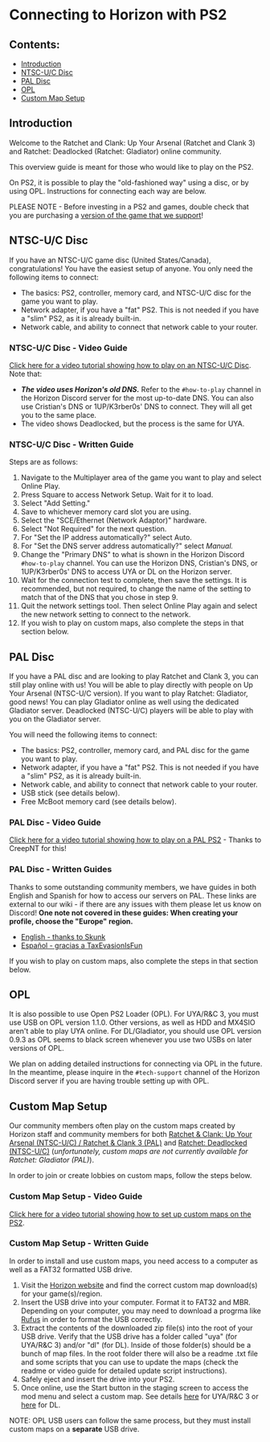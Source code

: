 # Connecting to Horizon with PS2

## Contents:

- [Introduction](/getting-online/ps2/README.md#introduction)
- [NTSC-U/C Disc](/getting-online/ps2/README.md#NTSC-UC-disc)
- [PAL Disc](/getting-online/ps2/README.md#PAL-disc)
- [OPL](/getting-online/ps2/README.md#OPL)
- [Custom Map Setup](/getting-online/ps2/README.md#Custom-Map-Setup)


## Introduction

Welcome to the Ratchet and Clank: Up Your Arsenal (Ratchet and Clank 3) and Ratchet: Deadlocked (Ratchet: Gladiator) online community.

This overview guide is meant for those who would like to play on the PS2.

On PS2, it is possible to play the "old-fashioned way" using a disc, or by using OPL. Instructions for connecting each way are below.

PLEASE NOTE - Before investing in a PS2 and games, double check that you are purchasing a [version of the game that we support](/getting-online#how-to-play--getting-online)!


## NTSC-U/C Disc

If you have an NTSC-U/C game disc (United States/Canada), congratulations! You have the easiest setup of anyone. You only need the following items to connect:
- The basics: PS2, controller, memory card, and NTSC-U/C disc for the game you want to play.
- Network adapter, if you have a "fat" PS2. This is not needed if you have a "slim" PS2, as it is already built-in.
- Network cable, and ability to connect that network cable to your router.

### NTSC-U/C Disc - Video Guide
[Click here for a video tutorial showing how to play on an NTSC-U/C Disc](https://www.youtube.com/watch?v=hC7s5P9KKLE). Note that:
- ***The video uses Horizon's old DNS.*** Refer to the `#how-to-play` channel in the Horizon Discord server for the most up-to-date DNS. You can also use Cristian's DNS or 1UP/K3rber0s' DNS to connect. They will all get you to the same place.
- The video shows Deadlocked, but the process is the same for UYA.


### NTSC-U/C Disc - Written Guide
Steps are as follows:
1. Navigate to the Multiplayer area of the game you want to play and select Online Play.
2. Press Square to access Network Setup. Wait for it to load.
3. Select "Add Setting."
4. Save to whichever memory card slot you are using.
5. Select the "SCE/Ethernet (Network Adaptor)" hardware.
6. Select "Not Required" for the next question.
7. For "Set the IP address automatically?" select Auto.
8. For "Set the DNS server address automatically?" select _Manual._
9. Change the "Primary DNS" to what is shown in the Horizon Discord `#how-to-play` channel. You can use the Horizon DNS, Cristian's DNS, or 1UP/K3rber0s' DNS to access UYA or DL on the Horizon server.
10. Wait for the connection test to complete, then save the settings. It is recommended, but not required, to change the name of the setting to match that of the DNS that you chose in step 9.
11. Quit the network settings tool. Then select Online Play again and select the new network setting to connect to the network.
12. If you wish to play on custom maps, also complete the steps in that section below.


## PAL Disc

If you have a PAL disc and are looking to play Ratchet and Clank 3, you can still play online with us! You will be able to play directly with people on Up Your Arsenal (NTSC-U/C version). If you want to play Ratchet: Gladiator, good news! You can play Gladiator online as well using the dedicated Gladiator server. Deadlocked (NTSC-U/C) players will be able to play with you on the Gladiator server.

You will need the following items to connect:
- The basics: PS2, controller, memory card, and PAL disc for the game you want to play.
- Network adapter, if you have a "fat" PS2. This is not needed if you have a "slim" PS2, as it is already built-in.
- Network cable, and ability to connect that network cable to your router.
- USB stick (see details below).
- Free McBoot memory card (see details below).

### PAL Disc - Video Guide
[Click here for a video tutorial showing how to play on a PAL PS2](https://www.youtube.com/watch?v=X0FfF9xWgMk) - Thanks to CreepNT for this!

### PAL Disc - Written Guides
Thanks to some outstanding community members, we have guides in both English and Spanish for how to access our servers on PAL. These links are external to our wiki - if there are any issues with them please let us know on Discord! **One note not covered in these guides: When creating your profile, choose the "Europe" region.**
- [English - thanks to Skunk](https://docs.google.com/document/d/1jAF87A5NoRKrZr333MPjoB4VhHVBlVZUVFXnsSf8wkw/view)
- [Español - gracias a TaxEvasionIsFun](https://docs.google.com/document/d/1-Nn91KYuJ2cDUKOhCcN-2zBaem1v-PUNPSyupaaHa1g/view)

If you wish to play on custom maps, also complete the steps in that section below.


## OPL

It is also possible to use Open PS2 Loader (OPL). For UYA/R&C 3, you must use USB on OPL version 1.1.0. Other versions, as well as HDD and MX4SIO aren't able to play UYA online. For DL/Gladiator, you should use OPL version 0.9.3 as OPL seems to black screen whenever you use two USBs on later versions of OPL.

We plan on adding detailed instructions for connecting via OPL in the future. In the meantime, please inquire in the `#tech-support` channel of the Horizon Discord server if you are having trouble setting up with OPL.


## Custom Map Setup
Our community members often play on the custom maps created by Horizon staff and community members for both [Ratchet & Clank: Up Your Arsenal (NTSC-U/C) / Ratchet & Clank 3 (PAL)](/up-your-arsenal/CMAPS.md) and [Ratchet: Deadlocked (NTSC-U/C)](/deadlocked/CMAPS.md) (_unfortunately, custom maps are not currently available for Ratchet: Gladiator (PAL)_).

In order to join or create lobbies on custom maps, follow the steps below.

### Custom Map Setup - Video Guide
[Click here for a video tutorial showing how to set up custom maps on the PS2](https://youtu.be/ND61nvDr0bM).

### Custom Map Setup - Written Guide
In order to install and use custom maps, you need access to a computer as well as a FAT32 formatted USB drive.
1. Visit the [Horizon website](https://rac-horizon.com/) and find the correct custom map download(s) for your game(s)/region.
2. Insert the USB drive into your computer. Format it to FAT32 and MBR. Depending on your computer, you may need to download a progrma like [Rufus](https://github.com/pbatard/rufus/releases/) in order to format the USB correctly.  
3. Extract the contents of the downloaded zip file(s) into the root of your USB drive. Verify that the USB drive has a folder called "uya" (for UYA/R&C 3) and/or "dl" (for DL). Inside of those folder(s) should be a bunch of map files. In the root folder there will also be a readme .txt file and some scripts that you can use to update the maps (check the readme or video guide for detailed update script instructions).
4. Safely eject and insert the drive into your PS2.
5. Once online, use the Start button in the staging screen to access the mod menu and select a custom map. See details [here](/up-your-arsenal/CMAPS.md) for UYA/R&C 3 or [here](/deadlocked/CMAPS.md) for DL.

NOTE: OPL USB users can follow the same process, but they must install custom maps on a **separate** USB drive.

